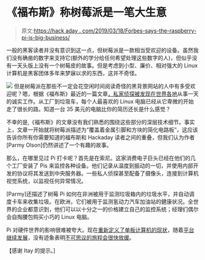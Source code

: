 # 《福布斯》称树莓派是一笔大生意

> 原文:[https://hack aday . com/2019/03/18/Forbes-says-the-raspberry-pi-is-big-business/](https://hackaday.com/2019/03/18/forbes-says-the-raspberry-pi-is-big-business/)

一般的黑客读者并没有意识到这一点，但树莓派是一款相当受欢迎的设备。虽然我们没有确凿的数字来支持它(额外的学分给任何希望处理这些数字的人)，但似乎没有一天头版上没有一个树莓皮的故事。但是考虑到小型、廉价、相对强大的 Linux 计算机是黑客团体多年来梦寐以求的东西，这并不奇怪。

[![](../Images/86cc0b6dafa0afb3675d30280768d963.png)](https://hackaday.com/wp-content/uploads/2019/03/forbespi_detail.jpg) 但是树莓派在那些不一定会花空闲时间阅读奇怪的黑背景网站的人中有多受欢迎呢？嗯，根据《福布斯》最近的一篇文章[，私家侦探被发现在世界各地](https://www.forbes.com/sites/parmyolson/2019/03/10/how-sony-sped-up-a-factory-with-these-tiny-35-computers)从事一天的诚实工作。从工厂到垃圾车，每个人最喜欢的 Linux 电脑已经从它卑微的开始走了很长的路。知道一台 35 美元的电脑比你的简历还长是什么感觉？

不幸的是,《福布斯》的文章没有我们熟悉的围绕这些部分的深层技术细节。事实上，文章一开始就将树莓派描述为“覆盖着金属引脚和方块的简化电路板”，这应该告诉你所有你需要知道的福布斯和 Hackaday 读者之间的重叠，但我们认为作者[Parmy Olson]仍然讲述了一个有趣的故事。

那么，在哪里见过 Pi 打卡呢？首先是在索尼。这家消费电子巨头已经在他们的几个工厂安装了 Pis 来监控各种设备。他们记录从温度到振动的一切，并使用内部开发的协议将其发送到中央服务器。一些私人侦探甚至配备了摄像头，连接到计算机视觉系统，以监视任何异常情况。

[Parmy]还描述了树莓 Pi 如何在非洲被用于监测垃圾箱内的垃圾水平，并自动调度卡车来收集垃圾。在欧洲，它们被用于监测氢动力汽车加油站的健康状况。全世界的企业都意识到，他们可以以十分之一的价格建立自己的监控系统；经理们偶尔会自掏腰包购买小巧的 Linux 电脑。

Pi 对硬件世界的影响很难被夸大。现在[重新定义了单板计算机的现状](https://hackaday.com/2019/03/05/google-launches-ai-platform-that-looks-remarkably-like-a-raspberry-pi/)，随着[平台继续发展](https://hackaday.com/2018/11/15/the-smaller-more-powerful-raspberry-pi-3-model-a/)，没有迹象表明[不可思议的旅程会很快放缓](https://hackaday.com/2019/01/28/raspberry-pis-latest-upgrade-the-compute-module-3/)。

【感谢 Itay 的提示。]